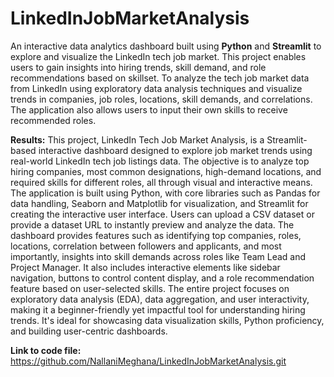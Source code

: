 # LinkedInJobMarketAnalysis
An interactive data analytics dashboard built using **Python** and **Streamlit** to explore and visualize the LinkedIn tech job market. This project enables users to gain insights into hiring trends, skill demand, and role recommendations based on skillset. To analyze the tech job market data from LinkedIn using exploratory data analysis techniques and visualize trends in companies, job roles, locations, skill demands, and correlations. The application also allows users to input their own skills to receive recommended roles.


**Results:** This project, LinkedIn Tech Job Market Analysis, is a Streamlit-based interactive dashboard designed to explore job market trends using real-world LinkedIn tech job listings data. The objective is to analyze top hiring companies, most common designations, high-demand locations, and required skills for different roles, all through visual and interactive means. The application is built using Python, with core libraries such as Pandas for data handling, Seaborn and Matplotlib for visualization, and Streamlit for creating the interactive user interface. Users can upload a CSV dataset or provide a dataset URL to instantly preview and analyze the data. The dashboard provides features such as identifying top companies, roles, locations, correlation between followers and applicants, and most importantly, insights into skill demands across roles like Team Lead and Project Manager. It also includes interactive elements like sidebar navigation, buttons to control content display, and a role recommendation feature based on user-selected skills. The entire project focuses on exploratory data analysis (EDA), data aggregation, and user interactivity, making it a beginner-friendly yet impactful tool for understanding hiring trends. It's ideal for showcasing data visualization skills, Python proficiency, and building user-centric dashboards.

**Link to code file:** https://github.com/NallaniMeghana/LinkedInJobMarketAnalysis.git

